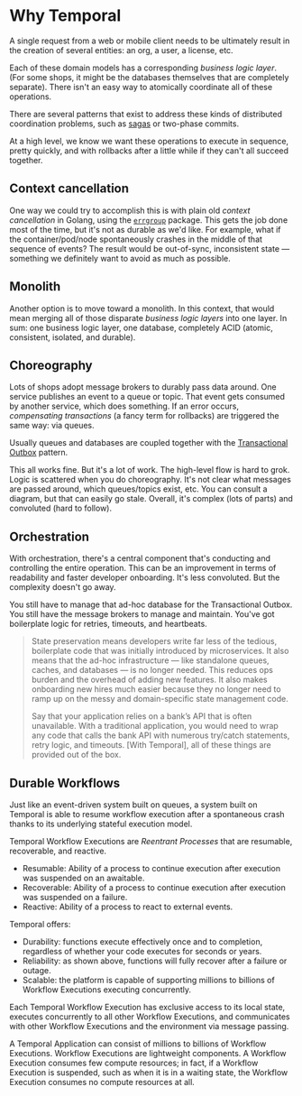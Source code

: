 # Why Temporal

A single request from a web or mobile client needs to be ultimately result in 
the creation of several entities: an org, a user, a license, etc.

Each of these domain models has a corresponding _business logic layer_. (For
some shops, it might be the databases themselves that are completely separate).
There isn't an easy way to atomically coordinate all of these operations.

There are several patterns that exist to address these kinds of distributed
coordination problems, such as [sagas](https://microservices.io/patterns/data/saga.html)
or two-phase commits.

At a high level, we know we want these operations to execute in sequence, pretty
quickly, and with rollbacks after a little while if they can't all succeed
together.

## Context cancellation
One way we could try to accomplish this is with plain old _context cancellation_
in Golang, using the [`errgroup`](https://pkg.go.dev/golang.org/x/sync/errgroup)
package. This gets the job done most of the time, but it's not as durable as
we'd like. For example, what if the container/pod/node spontaneously crashes
in the middle of that sequence of events? The result would be out-of-sync,
inconsistent state — something we definitely want to avoid as much as possible.

## Monolith
Another option is to move toward a monolith. In this context, that would mean
merging all of those disparate _business logic layers_ into one layer. In sum:
one business logic layer, one database, completely ACID (atomic, consistent,
isolated, and durable).

## Choreography
Lots of shops adopt message brokers to durably pass data around. One service
publishes an event to a queue or topic. That event gets consumed by another
service, which does something. If an error occurs, _compensating transactions_
(a fancy term for rollbacks) are triggered the same way: via queues.

Usually queues and databases are coupled together with the
[Transactional Outbox](https://microservices.io/patterns/data/transactional-outbox.html)
pattern.

This all works fine. But it's a lot of work. The high-level flow is hard to
grok. Logic is scattered when you do choreography. It's not clear what messages
are passed around, which queues/topics exist, etc. You can consult a diagram,
but that can easily go stale. Overall, it's complex (lots of parts) and
convoluted (hard to follow).

## Orchestration
With orchestration, there's a central component that's conducting and
controlling the entire operation. This can be an improvement in terms of
readability and faster developer onboarding. It's less convoluted. But the
complexity doesn't go away.

You still have to manage that ad-hoc database for the Transactional Outbox. You
still have the message brokers to manage and maintain. You've got boilerplate
logic for retries, timeouts, and heartbeats.

> State preservation means developers write far less of the tedious, boilerplate
> code that was initially introduced by microservices. It also means that the
> ad-hoc infrastructure — like standalone queues, caches, and databases — is no
> longer needed. This reduces ops burden and the overhead of adding new
> features. It also makes onboarding new hires much easier because they no
> longer need to ramp up on the messy and domain-specific state management code.
> 
> Say that your application relies on a bank’s API that is often unavailable.
> With a traditional application, you would need to wrap any code that calls the
> bank API with numerous try/catch statements, retry logic, and timeouts. \[With
> Temporal\], all of these things are provided out of the box.

## Durable Workflows
Just like an event-driven system built on queues, a system built on Temporal is
able to resume workflow execution after a spontaneous crash thanks to its
underlying stateful execution model.

Temporal Workflow Executions are _Reentrant Processes_ that are resumable,
recoverable, and reactive.
* Resumable: Ability of a process to continue execution after execution was
suspended on an awaitable. 
* Recoverable: Ability of a process to continue execution after execution was
suspended on a failure. 
* Reactive: Ability of a process to react to external events.

Temporal offers:
* Durability: functions execute effectively once and to completion, regardless 
of whether your code executes for seconds or years.
* Reliability: as shown above, functions will fully recover after a failure or
outage.
* Scalable: the platform is capable of supporting millions to billions of
Workflow Executions executing concurrently.

Each Temporal Workflow Execution has exclusive access to its local state,
executes concurrently to all other Workflow Executions, and communicates with
other Workflow Executions and the environment via message passing.

A Temporal Application can consist of millions to billions of Workflow
Executions. Workflow Executions are lightweight components. A Workflow Execution
consumes few compute resources; in fact, if a Workflow Execution is suspended,
such as when it is in a waiting state, the Workflow Execution consumes no
compute resources at all.
